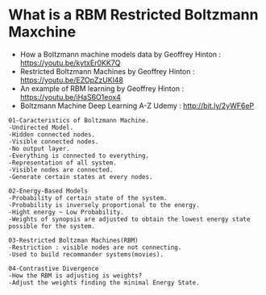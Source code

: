 # What is a RBM Restricted Boltzmann Maxchine 
* How a Boltzmann machine models data by Geoffrey Hinton : https://youtu.be/kytxEr0KK7Q
* Restricted Boltzmann Machines by Geoffrey Hinton : https://youtu.be/EZOpZzUKl48
* An example of RBM learning by Geoffrey Hinton  : https://youtu.be/iHaS6O1eox4
* Boltzmann Machine Deep Learning A-Z Udemy : http://bit.ly/2yWF6eP

```
01-Caracteristics of Boltzmann Machine. 
-Undirected Model. 
-Hidden connected nodes. 
-Visible connected nodes. 
-No output layer. 
-Everything is connected to everything. 
-Representation of all system.
-Visible nodes are connected.
-Generate certain states at every nodes. 

02-Energy-Based Models
-Probability of certain state of the system. 
-Probability is inversely proportional to the energy. 
-Hight energy ~ Low Probability. 
-Weights of synopsis are adjusted to obtain the lowest energy state 
possible for the system.   

03-Restricted Boltzman Machines(RBM) 
-Restriction : visible nodes are not connecting. 
-Used to build recommander systems(movies).

04-Contrastive Divergence
-How the RBM is adjusting is weights? 
-Adjust the weights finding the minimal Energy State. 
```

